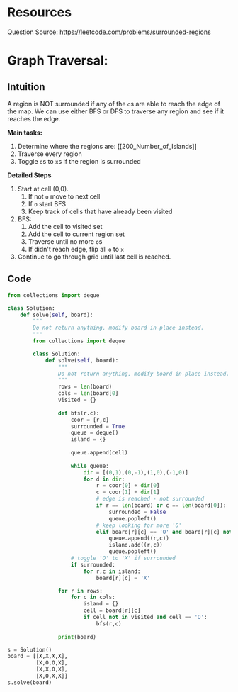 # Resources

Question Source: https://leetcode.com/problems/surrounded-regions

# Graph Traversal:

## Intuition

A region is NOT surrounded if any of the `o`s are able to reach the edge of the map. We can use either BFS or DFS to traverse any region and see if it reaches the edge.

**Main tasks:**
1.  Determine where the regions are: [[200_Number_of_Islands]]
2.  Traverse every region
3.  Toggle `o`s to `x`s if the region is surrounded

**Detailed Steps**
1. Start at cell (0,0). 
	1. If not `o` move to next cell
	2. If `o` start BFS
	3. Keep track of cells that have already been visited
2. BFS:
	1. Add the cell to visited set
	2. Add the cell to current region set
	3. Traverse until no more `o`s
	4. If didn't reach edge, flip all `o` to `x`
3. Continue to go through grid until last cell is reached.


## Code
```python
from collections import deque

class Solution:
    def solve(self, board):
        """
        Do not return anything, modify board in-place instead.
        """     
		from collections import deque

		class Solution:
			def solve(self, board):
				"""
				Do not return anything, modify board in-place instead.
				"""
				rows = len(board)
				cols = len(board[0]
				visited = {}
				
				def bfs(r.c):
					coor = [r,c]
					surrounded = True
					queue = deque()
					island = {}
					
					queue.append(cell)
					
					while queue:
						dir = [(0,1),(0,-1),(1,0),(-1,0)]
						for d in dir:
							r = coor[0] + dir[0]
							c = coor[1] + dir[1]
							# edge is reached - not surrounded
							if r == len(board) or c == len(board[0]):
								surrounded = False
								queue.popleft()
							# keep looking for more 'O'
							elif board[r][c] == 'O' and board[r][c] not in visited:
								queue.append((r,c))
								island.add((r,c))
								queue.popleft()
					# toggle 'O' to 'X' if surrounded
					if surrounded:
						for r,c in island:
							board[r][c] = 'X'

				for r in rows:
					for c in cols:
						island = {}
						cell = board[r][c]
						if cell not in visited and cell == 'O':
							bfs(r,c)
				
				print(board)

s = Solution()
board = [[X,X,X,X],
		 [X,O,O,X],
		 [X,X,O,X],
		 [X,O,X,X]]
s.solve(board)


```